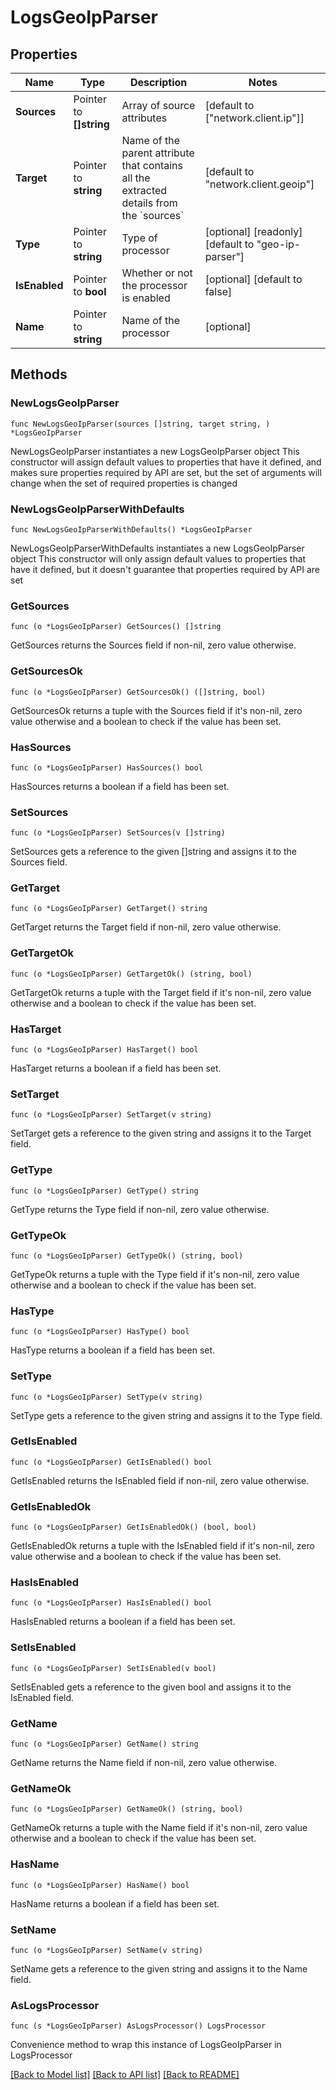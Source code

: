 # LogsGeoIpParser

## Properties

Name | Type | Description | Notes
------------ | ------------- | ------------- | -------------
**Sources** | Pointer to **[]string** | Array of source attributes | [default to ["network.client.ip"]]
**Target** | Pointer to **string** | Name of the parent attribute that contains all the extracted details from the &#x60;sources&#x60; | [default to "network.client.geoip"]
**Type** | Pointer to **string** | Type of processor | [optional] [readonly] [default to "geo-ip-parser"]
**IsEnabled** | Pointer to **bool** | Whether or not the processor is enabled | [optional] [default to false]
**Name** | Pointer to **string** | Name of the processor | [optional] 

## Methods

### NewLogsGeoIpParser

`func NewLogsGeoIpParser(sources []string, target string, ) *LogsGeoIpParser`

NewLogsGeoIpParser instantiates a new LogsGeoIpParser object
This constructor will assign default values to properties that have it defined,
and makes sure properties required by API are set, but the set of arguments
will change when the set of required properties is changed

### NewLogsGeoIpParserWithDefaults

`func NewLogsGeoIpParserWithDefaults() *LogsGeoIpParser`

NewLogsGeoIpParserWithDefaults instantiates a new LogsGeoIpParser object
This constructor will only assign default values to properties that have it defined,
but it doesn't guarantee that properties required by API are set

### GetSources

`func (o *LogsGeoIpParser) GetSources() []string`

GetSources returns the Sources field if non-nil, zero value otherwise.

### GetSourcesOk

`func (o *LogsGeoIpParser) GetSourcesOk() ([]string, bool)`

GetSourcesOk returns a tuple with the Sources field if it's non-nil, zero value otherwise
and a boolean to check if the value has been set.

### HasSources

`func (o *LogsGeoIpParser) HasSources() bool`

HasSources returns a boolean if a field has been set.

### SetSources

`func (o *LogsGeoIpParser) SetSources(v []string)`

SetSources gets a reference to the given []string and assigns it to the Sources field.

### GetTarget

`func (o *LogsGeoIpParser) GetTarget() string`

GetTarget returns the Target field if non-nil, zero value otherwise.

### GetTargetOk

`func (o *LogsGeoIpParser) GetTargetOk() (string, bool)`

GetTargetOk returns a tuple with the Target field if it's non-nil, zero value otherwise
and a boolean to check if the value has been set.

### HasTarget

`func (o *LogsGeoIpParser) HasTarget() bool`

HasTarget returns a boolean if a field has been set.

### SetTarget

`func (o *LogsGeoIpParser) SetTarget(v string)`

SetTarget gets a reference to the given string and assigns it to the Target field.

### GetType

`func (o *LogsGeoIpParser) GetType() string`

GetType returns the Type field if non-nil, zero value otherwise.

### GetTypeOk

`func (o *LogsGeoIpParser) GetTypeOk() (string, bool)`

GetTypeOk returns a tuple with the Type field if it's non-nil, zero value otherwise
and a boolean to check if the value has been set.

### HasType

`func (o *LogsGeoIpParser) HasType() bool`

HasType returns a boolean if a field has been set.

### SetType

`func (o *LogsGeoIpParser) SetType(v string)`

SetType gets a reference to the given string and assigns it to the Type field.

### GetIsEnabled

`func (o *LogsGeoIpParser) GetIsEnabled() bool`

GetIsEnabled returns the IsEnabled field if non-nil, zero value otherwise.

### GetIsEnabledOk

`func (o *LogsGeoIpParser) GetIsEnabledOk() (bool, bool)`

GetIsEnabledOk returns a tuple with the IsEnabled field if it's non-nil, zero value otherwise
and a boolean to check if the value has been set.

### HasIsEnabled

`func (o *LogsGeoIpParser) HasIsEnabled() bool`

HasIsEnabled returns a boolean if a field has been set.

### SetIsEnabled

`func (o *LogsGeoIpParser) SetIsEnabled(v bool)`

SetIsEnabled gets a reference to the given bool and assigns it to the IsEnabled field.

### GetName

`func (o *LogsGeoIpParser) GetName() string`

GetName returns the Name field if non-nil, zero value otherwise.

### GetNameOk

`func (o *LogsGeoIpParser) GetNameOk() (string, bool)`

GetNameOk returns a tuple with the Name field if it's non-nil, zero value otherwise
and a boolean to check if the value has been set.

### HasName

`func (o *LogsGeoIpParser) HasName() bool`

HasName returns a boolean if a field has been set.

### SetName

`func (o *LogsGeoIpParser) SetName(v string)`

SetName gets a reference to the given string and assigns it to the Name field.


### AsLogsProcessor

`func (s *LogsGeoIpParser) AsLogsProcessor() LogsProcessor`

Convenience method to wrap this instance of LogsGeoIpParser in LogsProcessor

[[Back to Model list]](../README.md#documentation-for-models) [[Back to API list]](../README.md#documentation-for-api-endpoints) [[Back to README]](../README.md)


